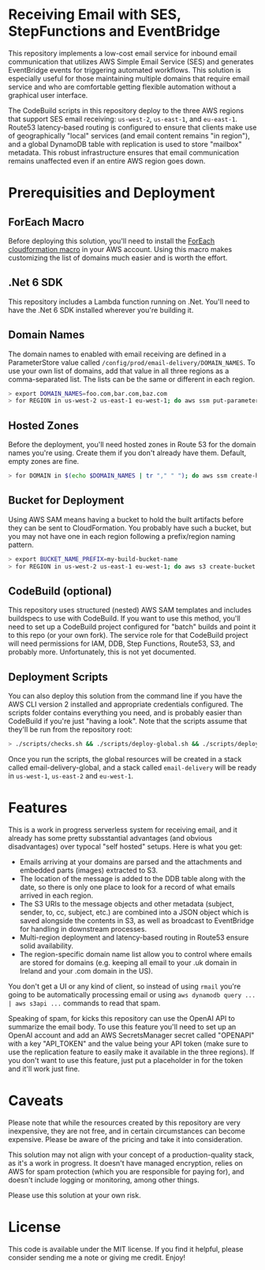 # Receiving Email with SES, StepFunctions and EventBridge #

This repository implements a low-cost email service for inbound email communication that utilizes AWS Simple Email Service (SES) and generates EventBridge events for triggering automated workflows. This solution is especially useful for those maintaining multiple domains that require email service and who are comfortable getting flexible automation without a graphical user interface.

The CodeBuild scripts in this repository deploy to the three AWS regions that support SES email receiving: `us-west-2`, `us-east-1`, and `eu-east-1`. Route53 latency-based routing is configured to ensure that clients make use of geographically "local" services (and email content remains "in region"), and a global DynamoDB table with replication is used to store "mailbox" metadata. This robust infrastructure ensures that email communication remains unaffected even if an entire AWS region goes down.

# Prerequisities and Deployment
## ForEach Macro
Before deploying this solution, you'll need to install the [ForEach cloudformation macro](https://github.com/mlhpdx/cloudformation-macros) in your AWS account. Using this macro makes customizing the list of domains much easier and is worth the effort.

## .Net 6 SDK
This repository includes a Lambda function running on .Net. You'll need to have the .Net 6 SDK installed wherever you're building it.

## Domain Names
The domain names to enabled with email receiving are defined in a ParameterStore value called `/config/prod/email-delivery/DOMAIN_NAMES`. To use your own list of domains, add that value in all three regions as a comma-separated list. The lists can be the same or different in each region.

```bash
> export DOMAIN_NAMES=foo.com,bar.com,baz.com
> for REGION in us-west-2 us-east-1 eu-west-1; do aws ssm put-parameter --name "/config/prod/email-delivery/DOMAIN_NAMES" --value $DOMAIN_NAMES --type String --region $REGION; done  
```

## Hosted Zones
Before the deployment, you'll need hosted zones in Route 53 for the domain names you're using. Create them if you don't already have them. Default, empty zones are fine.

```bash
> for DOMAIN in $(echo $DOMAIN_NAMES | tr "," " "); do aws ssm create-hosted-zone --name $DOMAIN --caller-reference "create for email delivery"; done
```

## Bucket for Deployment
Using AWS SAM means having a bucket to hold the built artifacts before they can be sent to CloudFormation.  You probably have such a bucket, but you may not have one in each region following a prefix/region naming pattern.

```bash
> export BUCKET_NAME_PREFIX=my-build-bucket-name
> for REGION in us-west-2 us-east-1 eu-west-1; do aws s3 create-bucket --bucket $BUCKET_NAME_PREFIX-$REGION --region $REGION; done
```

## CodeBuild (optional)
This repository uses structured (nested) AWS SAM templates and includes buildspecs to use with CodeBuild. If you want to use this method, you'll need to set up a CodeBuild project configured for "batch" builds and point it to this repo (or your own fork). The service role for that CodeBuild project will need permissions for IAM, DDB, Step Functions, Route53, S3, and probably more. Unfortunately, this is not yet documented.

## Deployment Scripts
You can also deploy this solution from the command line if you have the AWS CLI version 2 installed and appropriate credentials configured. The scripts folder contains everything you need, and is probably easier than CodeBuild if you're just "having a look". Note that the scripts assume that they'll be run from the repository root:

```bash
> ./scripts/checks.sh && ./scripts/deploy-global.sh && ./scripts/deploy-region.sh
```

Once you run the scripts, the global resources will be created in a stack called email-delivery-global, and a stack called `email-delivery` will be ready in `us-west-1`, `us-east-2` and `eu-west-1`.


# Features

This is a work in progress serverless system for receiving email, and it already has some pretty subsstantial advantages (and obvious disadvantages) over typocal "self hosted" setups. Here is what you get:

- Emails arriving at your domains are parsed and the attachments and embedded parts (images) extracted to S3.  
- The location of the message is added to the DDB table along with the date, so there is only one place to look for a record of what emails arrived in each region. 
- The S3 URIs to the message objects and other metadata (subject, sender, to, cc, subject, etc.) are combined into a JSON object which is saved alongside the contents in S3, as well as broadcast to EventBridge for handling in downstream processes.
- Multi-region deployment and latency-based routing in Route53 ensure solid  availability.
- The region-specific domain name list allow you to control where emails are stored for domains (e.g. keeping all email to your .uk domain in Ireland and your .com domain in the US).

You don't get a UI or any kind of client, so instead of using `rmail` you're going to be automatically processing email or using `aws dynamodb query ... | aws s3api ...` commands to read that spam.

Speaking of spam, for kicks this repository can use the OpenAI API to summarize the email body. To use this feature you'll need to set up an OpenAI account and add an AWS SecretsManager secret called "OPENAPI" with a key "API_TOKEN" and the value being your API token (make sure to use the replication feature to easily make it available in the three regions).  If you don't want to use this feature, just put a placeholder in for the token and it'll work just fine.

# Caveats

Please note that while the resources created by this repository are very inexpensive, they are not free, and in certain circumstances can become expensive. Please be aware of the pricing and take it into consideration.

This solution may not align with your concept of a production-quality stack, as it's a work in progress. It doesn't have managed encryption, relies on AWS for spam protection (which you are responsible for paying for), and doesn't include logging or monitoring, among other things.

Please use this solution at your own risk.

# License
This code is available under the MIT license. If you find it helpful, please consider sending me a note or giving me credit. Enjoy!